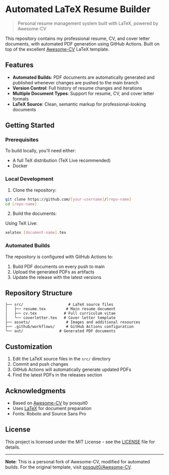# Automated LaTeX Resume Builder

> Personal resume management system built with LaTeX, powered by Awesome-CV

This repository contains my professional resume, CV, and cover letter documents, with automated PDF generation using GitHub Actions. Built on top of the excellent [Awesome-CV](https://github.com/posquit0/Awesome-CV) LaTeX template.

## Features

- **Automated Builds**: PDF documents are automatically generated and published whenever changes are pushed to the main branch
- **Version Control**: Full history of resume changes and iterations
- **Multiple Document Types**: Support for resume, CV, and cover letter formats
- **LaTeX Source**: Clean, semantic markup for professional-looking documents

## Getting Started

### Prerequisites

To build locally, you'll need either:

- A full TeX distribution (TeX Live recommended)
- Docker

### Local Development

1. Clone the repository:

```bash
git clone https://github.com/[your-username]/[repo-name]
cd [repo-name]
```

2. Build the documents:

Using TeX Live:

```bash
xelatex [document-name].tex
```

### Automated Builds

The repository is configured with GitHub Actions to:
1. Build PDF documents on every push to main
2. Upload the generated PDFs as artifacts
3. Update the release with the latest versions

## Repository Structure

```
├── src/                    # LaTeX source files
│   ├── resume.tex         # Main resume document
│   ├── cv.tex            # Full curriculum vitae
│   └── coverletter.tex   # Cover letter template
├── assets/                # Images and additional resources
├── .github/workflows/     # GitHub Actions configuration
└── out/                # Generated PDF documents
```

## Customization

1. Edit the LaTeX source files in the `src/` directory
2. Commit and push changes
3. GitHub Actions will automatically generate updated PDFs
4. Find the latest PDFs in the releases section

## Acknowledgments

- Based on [Awesome-CV](https://github.com/posquit0/Awesome-CV) by posquit0
- Uses [LaTeX](https://www.latex-project.org) for document preparation
- Fonts: Roboto and Source Sans Pro

## License

This project is licensed under the MIT License - see the [LICENSE](LICENSE) file for details.

---
**Note**: This is a personal fork of Awesome-CV, modified for automated builds. For the original template, visit [posquit0/Awesome-CV](https://github.com/posquit0/Awesome-CV).
